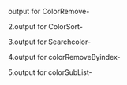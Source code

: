 output for ColorRemove-

2.output for ColorSort-

3.output for Searchcolor-

4.output for colorRemoveByindex-

5.output for colorSubList-
